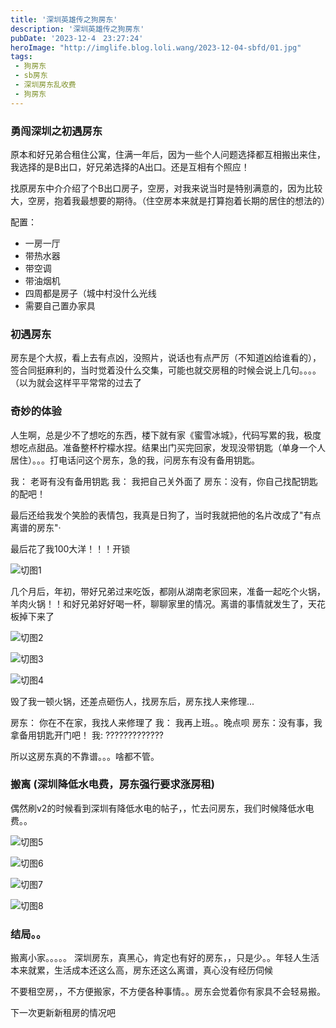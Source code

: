```yaml
---
title: '深圳英雄传之狗房东'
description: '深圳英雄传之狗房东'
pubDate: '2023-12-4　23:27:24'
heroImage: "http://imglife.blog.loli.wang/2023-12-04-sbfd/01.jpg" 
tags:
 - 狗房东
 - sb房东
 - 深圳房东乱收费
 - 狗房东
---
```


### 勇闯深圳之初遇房东

原本和好兄弟合租住公寓，住满一年后，因为一些个人问题选择都互相搬出来住，我选择的是B出口，好兄弟选择的A出口。还是互相有个照应！

找原房东中介介绍了个B出口房子，空房，对我来说当时是特别满意的，因为比较大，空房，抱着我最想要的期待。（住空房本来就是打算抱着长期的居住的想法的）

配置：
   - 一房一厅
   - 带热水器
   - 带空调
   - 带油烟机
   - 四周都是房子（城中村没什么光线
   - 需要自己置办家具

### 初遇房东

房东是个大叔，看上去有点凶，没照片，说话也有点严厉（不知道凶给谁看的），签合同挺麻利的，当时觉着没什么交集，可能也就交房租的时候会说上几句。。。。（以为就会这样平平常常的过去了

### 奇妙的体验
 
人生啊，总是少不了想吃的东西，楼下就有家《蜜雪冰城》，代码写累的我，极度想吃点甜品。准备整杯柠檬水捏。结果出门买完回家，发现没带钥匙（单身一个人居住）。。。打电话问这个房东，急的我，问房东有没有备用钥匙。

我： 老哥有没有备用钥匙
我： 我把自己关外面了
房东：没有，你自己找配钥匙的配吧！

最后还给我发个笑脸的表情包，我真是日狗了，当时我就把他的名片改成了"有点离谱的房东"·

最后花了我100大洋！！！开锁

![切图1](http://imglife.blog.loli.wang/2023-12-04-sbfd/01.jpg)

几个月后，年初，带好兄弟过来吃饭，都刚从湖南老家回来，准备一起吃个火锅，羊肉火锅！！和好兄弟好好喝一杯，聊聊家里的情况。离谱的事情就发生了，天花板掉下来了


![切图2](http://imglife.blog.loli.wang/2023-12-04-sbfd/02.jpg)

![切图3](http://imglife.blog.loli.wang/2023-12-04-sbfd/03.jpg)

![切图4](http://imglife.blog.loli.wang/2023-12-04-sbfd/04.jpg)



毁了我一顿火锅，还差点砸伤人，找房东后，房东找人来修理...

房东： 你在不在家，我找人来修理了
我： 我再上班。。晚点呗
房东：没有事，我拿备用钥匙开门吧！
我: ?????????????

所以这房东真的不靠谱。。。啥都不管。


### 搬离 (深圳降低水电费，房东强行要求涨房租)


偶然刷v2的时候看到深圳有降低水电的帖子，，忙去问房东，我们时候降低水电费。。


![切图5](http://imglife.blog.loli.wang/2023-12-04-sbfd/05.jpg)

![切图6](http://imglife.blog.loli.wang/2023-12-04-sbfd/06.jpg)

![切图7](http://imglife.blog.loli.wang/2023-12-04-sbfd/07.jpg)

![切图8](http://imglife.blog.loli.wang/2023-12-04-sbfd/08.jpg)

### 结局。。
 

  搬离小家。。。。。 深圳房东，真黑心，肯定也有好的房东，，只是少。。年轻人生活本来就累，生活成本还这么高，房东还这么离谱，真心没有经历伺候


  不要租空房，，不方便搬家，不方便各种事情。。房东会觉着你有家具不会轻易搬。

  下一次更新新租房的情况吧
